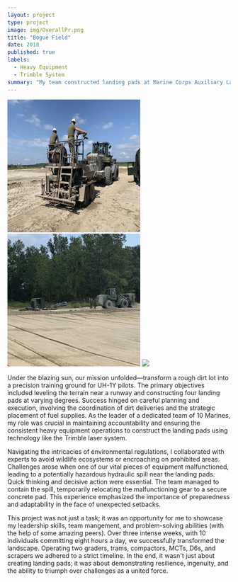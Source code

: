 ```yaml
---
layout: project
type: project
image: img/OverallPr.png
title: "Bogue Field"
date: 2018
published: true
labels:
  - Heavy Equipment
  - Trimble System
summary: "My team constructed landing pads at Marine Corps Auxiliary Landing Field Bogue in support of student pilots."
---
```


<div class="text-center p-4">
  <img width="300px" src="../img/Hydroseeder.png" class="img-thumbnail" >
  <img width="300px" src="../img/Tram.png" class="img-thumbnail" >
  <img width="300px" src="../img/Scraper.png" class="img-thumbnail" >
</div>

Under the blazing sun, our mission unfolded—transform a rough dirt lot into a precision training ground for UH-1Y pilots. The primary objectives included leveling the terrain near a runway and constructing four landing pads at varying degrees. Success hinged on careful planning and execution, involving the coordination of dirt deliveries and the strategic placement of fuel supplies. As the leader of a dedicated team of 10 Marines, my role was crucial in maintaining accountability and ensuring the consistent heavy equipment operations to construct the landing pads using technology like the Trimble laser system.

Navigating the intricacies of environmental regulations, I collaborated with experts to avoid wildlife ecosystems or encroaching on prohibited areas. Challenges arose when one of our vital pieces of equipment malfunctioned, leading to a potentially hazardous hydraulic spill near the landing pads. Quick thinking and decisive action were essential. The team managed to contain the spill, temporarily relocating the malfunctioning gear to a secure concrete pad. This experience emphasized the importance of preparedness and adaptability in the face of unexpected setbacks.

This project was not just a task; it was an opportunity for me to showcase my leadership skills, team mangement, and problem-solving abilities (with the help of some amazing peers). Over three intense weeks, with 10 individuals committing eight hours a day, we successfully transformed the landscape. Operating two graders, trams, compactors, MCTs, D6s, and scrapers we adhered to a strict timeline. In the end, it wasn't just about creating landing pads; it was about demonstrating resilience, ingenuity, and the ability to triumph over challenges as a united force.


